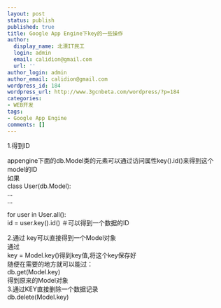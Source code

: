 ```yaml
---
layout: post
status: publish
published: true
title: Google App Engine下key的一些操作
author:
  display_name: 北漂IT民工
  login: admin
  email: calidion@gmail.com
  url: ''
author_login: admin
author_email: calidion@gmail.com
wordpress_id: 184
wordpress_url: http://www.3gcnbeta.com/wordpress/?p=184
categories:
- WEB开发
tags:
- Google App Engine
comments: []
---
```

<p>1.得到ID</p>
<p>appengine下面的db.Model类的元素可以通过访问属性key().id()来得到这个model的ID<br />
如果<br />
class User(db.Model):<br />
   ...<br />
   ...</p>
<p>for user in User.all():<br />
id = user.key().id() ＃可以得到一个数据的ID</p>
<p>2.通过 key可以直接得到一个Model对象<br />
通过<br />
   key = Model.key()得到key值,将这个key保存好<br />
随便在需要的地方就可以能过：<br />
db.get(Model.key)<br />
得到原来的Model对象<br />
3.通过KEY直接删除一个数据记录<br />
db.delete(Model.key)</p>

